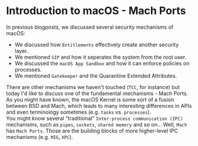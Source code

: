 # Introduction to macOS - Mach Ports
In previous blogposts, we discussed several security mechanisms of macOS:
- We discussed how `Entitlements` effectively create another security layer.
- We mentioned `SIP` and how it seperates the system from the root user.
- We discussed the `macOS App Sandbox` and how it can enforce policies on processes.
- We mentioned `Gatekeeper` and the Quarantine Extended Attributes.

There are other mechanisms we haven't touched (`TCC`, for instance) but today I'd like to discuss one of the fundamental mechanisms - Mach Ports.  
As you might have known, the macOS Kernel is some sort of a fusion between BSD and Mach, which leads to many interesting differences in APIs and even terminology sometimes (e.g. `tasks` vs. `processes`).  
You might know several "traditional" `Inter-process communication (IPC)` mechanisms, such as `pipes`, `sockets`, `shared memory` and so on... Well, `Mach` has `Mach Ports`. Those are the building blocks of more higher-level IPC mechanisms (e.g. `MIG`, `XPC`).

